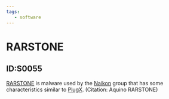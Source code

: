 ```yaml
---
tags:
   - software
---
```

# RARSTONE
## ID:S0055
[RARSTONE](/mitre/software/S0055) is malware used by the [Naikon](/mitre/groups/G0019) group that has some characteristics similar to [PlugX](/mitre/software/S0013). (Citation: Aquino RARSTONE)
